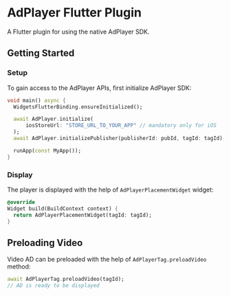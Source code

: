 # AdPlayer Flutter Plugin

A Flutter plugin for using the native AdPlayer SDK.

## Getting Started

### Setup

To gain access to the AdPlayer APIs, first initialize AdPlayer SDK:

```dart
void main() async {
  WidgetsFlutterBinding.ensureInitialized();

  await AdPlayer.initialize(
      iosStoreUrl: "STORE_URL_TO_YOUR_APP" // mandatory only for iOS
  );
  await AdPlayer.initializePublisher(publisherId: pubId, tagId: tagId);

  runApp(const MyApp());
}
```


### Display

The player is displayed with the help of `AdPlayerPlacementWidget` widget:

```dart
@override
Widget build(BuildContext context) {
  return AdPlayerPlacementWidget(tagId: tagId);
}
```


## Preloading Video

Video AD can be preloaded with the help of `AdPlayerTag.preloadVideo` method:

```dart
await AdPlayerTag.preloadVideo(tagId);
// AD is ready to be displayed
```
